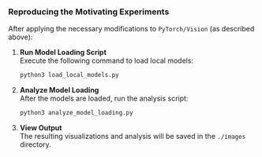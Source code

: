 ### Reproducing the Motivating Experiments

After applying the necessary modifications to `PyTorch/Vision` (as described above):

1. **Run Model Loading Script**  
   Execute the following command to load local models:  
   ```bash
   python3 load_local_models.py
   ```

2. **Analyze Model Loading**  
   After the models are loaded, run the analysis script:  
   ```bash
   python3 analyze_model_loading.py
   ```

3. **View Output**  
   The resulting visualizations and analysis will be saved in the `./images` directory.